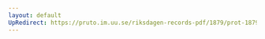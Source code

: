 ```yaml
---
layout: default
UpRedirect: https://pruto.im.uu.se/riksdagen-records-pdf/1879/prot-1879--ak--020/prot-1879--ak--020_028.pdf
---
```

